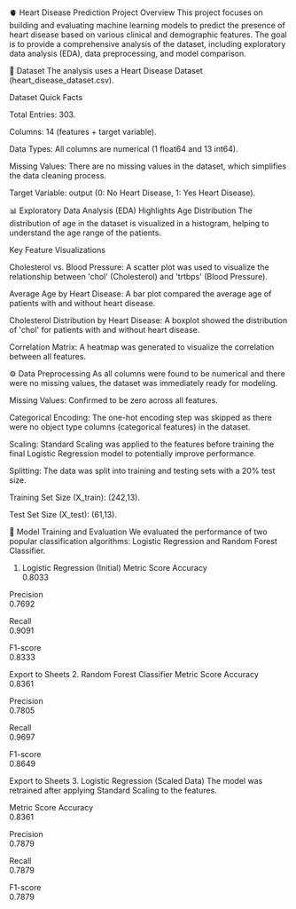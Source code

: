 🫀 Heart Disease Prediction Project
Overview
This project focuses on building and evaluating machine learning models to predict the presence of heart disease based on various clinical and demographic features. The goal is to provide a comprehensive analysis of the dataset, including exploratory data analysis (EDA), data preprocessing, and model comparison.

💾 Dataset
The analysis uses a Heart Disease Dataset (heart_disease_dataset.csv).


Dataset Quick Facts

Total Entries: 303.



Columns: 14 (features + target variable).



Data Types: All columns are numerical (1 float64 and 13 int64).



Missing Values: There are no missing values in the dataset, which simplifies the data cleaning process.





Target Variable: output (0: No Heart Disease, 1: Yes Heart Disease).


📊 Exploratory Data Analysis (EDA) Highlights
Age Distribution
The distribution of age in the dataset is visualized in a histogram, helping to understand the age range of the patients.


Key Feature Visualizations

Cholesterol vs. Blood Pressure: A scatter plot was used to visualize the relationship between 'chol' (Cholesterol) and 'trtbps' (Blood Pressure).



Average Age by Heart Disease: A bar plot compared the average age of patients with and without heart disease.



Cholesterol Distribution by Heart Disease: A boxplot showed the distribution of 'chol' for patients with and without heart disease.


Correlation Matrix: A heatmap was generated to visualize the correlation between all features.

⚙️ Data Preprocessing
As all columns were found to be numerical and there were no missing values, the dataset was immediately ready for modeling.


Missing Values: Confirmed to be zero across all features.



Categorical Encoding: The one-hot encoding step was skipped as there were no object type columns (categorical features) in the dataset.




Scaling: Standard Scaling was applied to the features before training the final Logistic Regression model to potentially improve performance.


Splitting: The data was split into training and testing sets with a 20% test size.


Training Set Size (X_train): (242,13).


Test Set Size (X_test): (61,13).

🧠 Model Training and Evaluation
We evaluated the performance of two popular classification algorithms: Logistic Regression and Random Forest Classifier.

1. Logistic Regression (Initial)
Metric	Score
Accuracy	
0.8033 

Precision	
0.7692 

Recall	
0.9091 

F1-score	
0.8333 


Export to Sheets
2. Random Forest Classifier
Metric	Score
Accuracy		
0.8361 


Precision	
0.7805 


Recall		
0.9697 


F1-score		
0.8649 



Export to Sheets
3. Logistic Regression (Scaled Data)
The model was retrained after applying Standard Scaling to the features.

Metric	Score
Accuracy	
0.8361 


Precision		
0.7879 


Recall	
0.7879 


F1-score	
0.7879 



